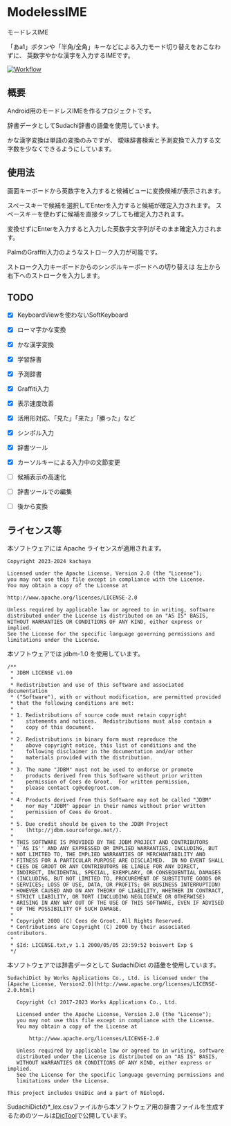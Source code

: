 # ModelessIME
モードレスIME

「あa1」ボタンや「半角/全角」キーなどによる入力モード切り替えをおこなわずに、
英数字やかな漢字を入力するIMEです。

[![Workflow](https://github.com/toribane/ModelessIME/actions/workflows/android.yml/badge.svg)](https://github.com/toribane/ModelessIME/actions/workflows/android.yml)

## 概要
Android用のモードレスIMEを作るプロジェクトです。

辞書データとしてSudachi辞書の語彙を使用しています。

かな漢字変換は単語の変換のみですが、
曖昧辞書検索と予測変換で入力する文字数を少なくできるようにしています。

## 使用法
画面キーボードから英数字を入力すると候補ビューに変換候補が表示されます。

スペースキーで候補を選択してEnterを入力すると候補が確定入力されます。
スペースキーを使わずに候補を直接タップしても確定入力されます。

変換せずにEnterを入力すると入力した英数字文字列がそのまま確定入力されます。

PalmのGraffiti入力のようなストローク入力が可能です。

ストローク入力キーボードからのシンボルキーボードへの切り替えは
左上から右下へのストロークを入力します。

## TODO
- [x] KeyboardViewを使わないSoftKeyboard
- [x] ローマ字かな変換
- [x] かな漢字変換
- [x] 学習辞書
- [x] 予測辞書
- [x] Graffiti入力
- [x] 表示速度改善
- [x] 活用形対応、「見た」「来た」「勝った」など
- [x] シンボル入力
- [x] 辞書ツール
- [x] カーソルキーによる入力中の文節変更
- [ ] 候補表示の高速化
- [ ] 辞書ツールでの編集
- [ ] 後から変換


## ライセンス等
本ソフトウェアには Apache ライセンスが適用されます。
```
Copyright 2023-2024 kachaya

Licensed under the Apache License, Version 2.0 (the "License");
you may not use this file except in compliance with the License.
You may obtain a copy of the License at

http://www.apache.org/licenses/LICENSE-2.0

Unless required by applicable law or agreed to in writing, software
distributed under the License is distributed on an "AS IS" BASIS,
WITHOUT WARRANTIES OR CONDITIONS OF ANY KIND, either express or implied.
See the License for the specific language governing permissions and
limitations under the License.
```

本ソフトウェアでは jdbm-1.0 を使用しています。
```
/**
 * JDBM LICENSE v1.00
 *
 * Redistribution and use of this software and associated documentation
 * ("Software"), with or without modification, are permitted provided
 * that the following conditions are met:
 *
 * 1. Redistributions of source code must retain copyright
 *    statements and notices.  Redistributions must also contain a
 *    copy of this document.
 *
 * 2. Redistributions in binary form must reproduce the
 *    above copyright notice, this list of conditions and the
 *    following disclaimer in the documentation and/or other
 *    materials provided with the distribution.
 *
 * 3. The name "JDBM" must not be used to endorse or promote
 *    products derived from this Software without prior written
 *    permission of Cees de Groot.  For written permission,
 *    please contact cg@cdegroot.com.
 *
 * 4. Products derived from this Software may not be called "JDBM"
 *    nor may "JDBM" appear in their names without prior written
 *    permission of Cees de Groot. 
 *
 * 5. Due credit should be given to the JDBM Project
 *    (http://jdbm.sourceforge.net/).
 *
 * THIS SOFTWARE IS PROVIDED BY THE JDBM PROJECT AND CONTRIBUTORS
 * ``AS IS'' AND ANY EXPRESSED OR IMPLIED WARRANTIES, INCLUDING, BUT
 * NOT LIMITED TO, THE IMPLIED WARRANTIES OF MERCHANTABILITY AND
 * FITNESS FOR A PARTICULAR PURPOSE ARE DISCLAIMED.  IN NO EVENT SHALL
 * CEES DE GROOT OR ANY CONTRIBUTORS BE LIABLE FOR ANY DIRECT,
 * INDIRECT, INCIDENTAL, SPECIAL, EXEMPLARY, OR CONSEQUENTIAL DAMAGES
 * (INCLUDING, BUT NOT LIMITED TO, PROCUREMENT OF SUBSTITUTE GOODS OR
 * SERVICES; LOSS OF USE, DATA, OR PROFITS; OR BUSINESS INTERRUPTION)
 * HOWEVER CAUSED AND ON ANY THEORY OF LIABILITY, WHETHER IN CONTRACT,
 * STRICT LIABILITY, OR TORT (INCLUDING NEGLIGENCE OR OTHERWISE)
 * ARISING IN ANY WAY OUT OF THE USE OF THIS SOFTWARE, EVEN IF ADVISED
 * OF THE POSSIBILITY OF SUCH DAMAGE.
 *
 * Copyright 2000 (C) Cees de Groot. All Rights Reserved.
 * Contributions are Copyright (C) 2000 by their associated contributors.
 *
 * $Id: LICENSE.txt,v 1.1 2000/05/05 23:59:52 boisvert Exp $
 */

```

本ソフトウェアでは辞書データとして SudachiDict の語彙を使用しています。
```text
SudachiDict by Works Applications Co., Ltd. is licensed under the [Apache License, Version2.0](http://www.apache.org/licenses/LICENSE-2.0.html)

   Copyright (c) 2017-2023 Works Applications Co., Ltd.

   Licensed under the Apache License, Version 2.0 (the "License");
   you may not use this file except in compliance with the License.
   You may obtain a copy of the License at

       http://www.apache.org/licenses/LICENSE-2.0

   Unless required by applicable law or agreed to in writing, software
   distributed under the License is distributed on an "AS IS" BASIS,
   WITHOUT WARRANTIES OR CONDITIONS OF ANY KIND, either express or implied.
   See the License for the specific language governing permissions and
   limitations under the License.

This project includes UniDic and a part of NEologd.
```
SudachiDictの*_lex.csvファイルから本ソフトウェア用の辞書ファイルを生成するためのツールは[DicTool](https://github.com/kachaya/DicTool)で公開しています。
